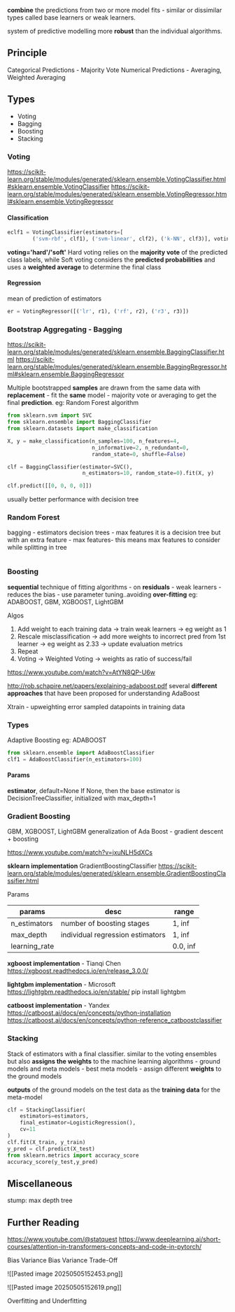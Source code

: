 **combine** the predictions from two or more model fits - similar or dissimilar types called base learners or weak learners.

system of predictive modelling more **robust** than the individual algorithms.

## Principle
Categorical Predictions - Majority Vote
Numerical Predictions - Averaging, Weighted Averaging

## Types
- Voting
- Bagging
- Boosting
- Stacking

### Voting
https://scikit-learn.org/stable/modules/generated/sklearn.ensemble.VotingClassifier.html#sklearn.ensemble.VotingClassifier
https://scikit-learn.org/stable/modules/generated/sklearn.ensemble.VotingRegressor.html#sklearn.ensemble.VotingRegressor
#### Classification

```python
eclf1 = VotingClassifier(estimators=[
        ('svm-rbf', clf1), ('svm-linear', clf2), ('k-NN', clf3)], voting='hard')
```

**voting='hard'/'soft'**
Hard voting relies on the **majority vote** of the predicted class labels, while 
Soft voting considers the **predicted probabilities** and uses a **weighted average** to determine the final class
#### Regression
mean of prediction of estimators
```python
er = VotingRegressor([('lr', r1), ('rf', r2), ('r3', r3)])
```
### Bootstrap Aggregating - Bagging
https://scikit-learn.org/stable/modules/generated/sklearn.ensemble.BaggingClassifier.html
https://scikit-learn.org/stable/modules/generated/sklearn.ensemble.BaggingRegressor.html#sklearn.ensemble.BaggingRegressor

Multiple bootstrapped **samples** are drawn from the same data with **replacement** - fit the **same** model - majority vote or averaging to get the final **prediction**.
eg: Random Forest algorithm
```python
from sklearn.svm import SVC
from sklearn.ensemble import BaggingClassifier
from sklearn.datasets import make_classification

X, y = make_classification(n_samples=100, n_features=4,
                           n_informative=2, n_redundant=0,
                           random_state=0, shuffle=False)

clf = BaggingClassifier(estimator=SVC(),
                        n_estimators=10, random_state=0).fit(X, y)

clf.predict([[0, 0, 0, 0]])
```

usually better performance with decision tree 
### Random Forest
bagging - estimators decision trees - max features
it is a decision tree but with an extra feature - max features- this means max features to consider while splitting in tree

```python
```
### Boosting
**sequential** technique of fitting algorithms - on **residuals** - weak learners - reduces the bias - use parameter tuning..avoiding **over-fitting** 
eg: ADABOOST, GBM, XGBOOST,  LightGBM

Algos
1. Add weight to each training data -> train weak learners -> eg weight as 1
2. Rescale misclassification -> add more weights to incorrect pred from 1st learner -> eg weight as 2.33 -> update evaluation metrics
3. Repeat
4. Voting -> Weighted Voting -> weights as ratio of success/fail

https://www.youtube.com/watch?v=AtYN8QP-U6w

http://rob.schapire.net/papers/explaining-adaboost.pdf
several **different approaches** that have been proposed for understanding AdaBoost

Xtrain - upweighting error sampled datapoints in training data

### **Types**
Adaptive Boosting
eg: ADABOOST

```python
from sklearn.ensemble import AdaBoostClassifier
clf1 = AdaBoostClassifier(n_estimators=100)
```

#### Params
**estimator**, default=None
If None, then the base estimator is DecisionTreeClassifier, initialized with max_depth=1

### Gradient Boosting
GBM, XGBOOST,  LightGBM
generalization of Ada Boost - gradient descent + boosting

https://www.youtube.com/watch?v=jxuNLH5dXCs 

**sklearn implementation**
GradientBoostingClassifier
https://scikit-learn.org/stable/modules/generated/sklearn.ensemble.GradientBoostingClassifier.html

Params

| params        | desc                             | range    |
| ------------- | -------------------------------- | -------- |
| n_estimators  | number of boosting stages        | 1, inf   |
| max_depth     | individual regression estimators | 1, inf   |
| learning_rate |                                  | 0.0, inf |

**xgboost implementation** - Tianqi Chen
https://xgboost.readthedocs.io/en/release_3.0.0/

**lightgbm implementation** - Microsoft
https://lightgbm.readthedocs.io/en/stable/
pip install lightgbm

**catboost implementation** - Yandex
https://catboost.ai/docs/en/concepts/python-installation
https://catboost.ai/docs/en/concepts/python-reference_catboostclassifier

### Stacking
Stack of estimators with a final classifier.
similar to the voting ensembles but also **assigns the weights** to the machine learning algorithms - ground models and meta models - best
meta models - assign different **weights** to the ground models

**outputs** of the ground models on the test data as the **training data** for the meta-model

```python
clf = StackingClassifier(
    estimators=estimators,
    final_estimator=LogisticRegression(),
    cv=11
)
clf.fit(X_train, y_train)
y_pred = clf.predict(X_test)
from sklearn.metrics import accuracy_score
accuracy_score(y_test,y_pred)
```

## Miscellaneous
stump: max depth tree

## Further Reading
https://www.youtube.com/@statquest
https://www.deeplearning.ai/short-courses/attention-in-transformers-concepts-and-code-in-pytorch/

Bias
Variance
Bias Variance Trade-Off

![[Pasted image 20250505152453.png]]


![[Pasted image 20250505152619.png]]

Overfitting and Underfitting



